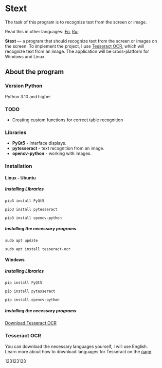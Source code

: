 # Stext

The task of this program is to recognize text from the screen or image.

Read this in other languages: [En](https://github.com/Mark-TinZ/Stext/blob/main/README.md), [Ru](https://github.com/Mark-TinZ/Stext/blob/main/README.ru.md);

**Stext** — a program that should recognize text from the screen or images on the screen. To implement the project, I use [Tesseract OCR](https://github.com/tesseract-ocr/tesseract), which will recognize text from an image. 
The application will be cross-platform for Windows and Linux.



## About the program

### Version Python
Python 3.10 and higher

### TODO
 - Creating custom functions for correct table recognition

### Libraries
 - **PyQt5** - interface displays.
 - **pytesseract** - text recognition from an image.
 - **opencv-python** - working with images.

### Installation

#### Linux - Ubuntu 
##### Installing Libraries
```
pip3 install PyQt5
```
```
pip3 install pytesseract
```
```
pip3 install opencv-python
```
##### Installing the necessary programs
```
sudo apt update
```
```
sudo apt install tesseract-ocr
```
#### Windows
##### Installing Libraries
```
pip install PyQt5
```
```
pip install pytesseract
```
```
pip install opencv-python
```
##### Installing the necessary programs
[Download Tesseract OCR](https://tesseract-ocr.github.io/tessdoc/Downloads.html)
### Tesseract OCR
You can download the necessary languages yourself, I will use English.
Learn more about how to download languages for Tesseract on the [page](https://github.com/tesseract-ocr/tesseract/blob/main/doc/tesseract.1.asc#languages-and-scripts).

123123123
